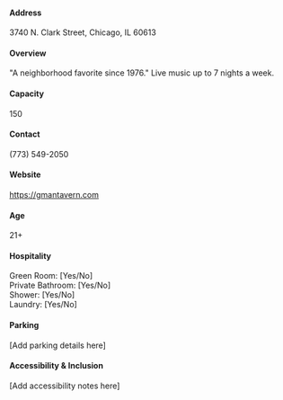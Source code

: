 #### Address

3740 N. Clark Street, Chicago, IL 60613

#### Overview

"A neighborhood favorite since 1976." Live music up to 7 nights a week.

#### Capacity

150

#### Contact

(773) 549-2050

#### Website

https://gmantavern.com

#### Age

21+

#### Hospitality

Green Room: [Yes/No]  
Private Bathroom: [Yes/No]  
Shower: [Yes/No]  
Laundry: [Yes/No]

#### Parking

[Add parking details here]

#### Accessibility & Inclusion

[Add accessibility notes here]
